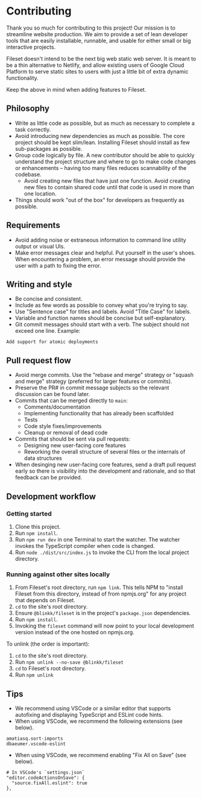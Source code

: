 # Contributing

Thank you so much for contributing to this project! Our mission is to streamline
website production. We aim to provide a set of lean developer tools that are easily
installable, runnable, and usable for either small or big interactive projects.

Fileset doesn't intend to be the next big web static web server. It is meant to
be a thin alternative to Netlify, and allow existing users of Google Cloud
Platform to serve static sites to users with just a little bit of extra dynamic
functionality.

Keep the above in mind when adding features to Fileset.

## Philosophy

- Write as little code as possible, but as much as necessary to complete a task
  correctly.
- Avoid introducing new dependencies as much as possible. The core project
  should be kept slim/lean. Installing Fileset should install as few
  sub-packages as possible.
- Group code logically by file. A new contributor should be able to quickly
  understand the project structure and where to go to make code changes or
  enhancements – having too many files reduces scannability of the codebase.
  - Avoid creating new files that have just one function. Avoid creating new
    files to contain shared code until that code is used in more than one
    location.
- Things should work "out of the box" for developers as frequently as possible.

## Requirements

- Avoid adding noise or extraneous information to command line utility output or
  visual UIs.
- Make error messages clear and helpful. Put yourself in the user's shoes. When
  encountering a problem, an error message should provide the user with a path
  to fixing the error.

## Writing and style

- Be concise and consistent.
- Include as few words as possible to convey what you're trying to say.
- Use "Sentence case" for titles and labels. Avoid "Title Case" for labels.
- Variable and function names should be concise but self-explanatory.
- Git commit messages should start with a verb. The subject should not exceed
  one line. Example:

```
Add support for atomic deployments
```

## Pull request flow

- Avoid merge commits. Use the "rebase and merge" strategy or "squash and merge"
  strategy (preferred for larger features or commits).
- Preserve the PR# in commit message subjects so the relevant discussion can be
  found later.
- Commits that can be merged directly to `main`:
  - Comments/documentation
  - Implementing functionality that has already been scaffolded
  - Tests
  - Code style fixes/improvements
  - Cleanup or removal of dead code
- Commits that should be sent via pull requests:
  - Designing new user-facing core features
  - Reworking the overall structure of several files or the internals of data structures
- When desinging new user-facing core features, send a draft pull request early
  so there is visibility into the development and rationale, and so that
  feedback can be provided.

## Development workflow

### Getting started

1. Clone this project.
2. Run `npm install`.
3. Run `npm run dev` in one Terminal to start the watcher. The watcher invokes
   the TypeScript compiler when code is changed.
4. Run `node ./dist/src/index.js` to invoke the CLI from the local project
   directory.

### Running against other sites locally

1. From Fileset's root directory, run `npm link`. This tells NPM to "install
   Fileset from this directory, instead of from npmjs.org" for any project that
   depends on Fileset.
2. `cd` to the site's root directory.
3. Ensure `@blinkk/fileset` is in the project's `package.json` dependencies.
4. Run `npm install`.
5. Invoking the `fileset` command will now point to your local development
   version instead of the one hosted on npmjs.org.

To unlink (the order is important):

1. `cd` to the site's root directory.
2. Run `npm unlink --no-save @blinkk/fileset`
3. `cd` to Fileset's root directory.
4. Run `npm unlink`

## Tips

- We recommend using VSCode or a similar editor that supports autofixing and
  displaying TypeScript and ESLint code hints.
- When using VSCode, we recommend the following extensions (see below).

```
amatiasq.sort-imports
dbaeumer.vscode-eslint
```

- When using VSCode, we recommend enabling "Fix All on Save" (see below).

```
# In VSCode's `settings.json`
"editor.codeActionsOnSave": {
  "source.fixAll.eslint": true
},
```